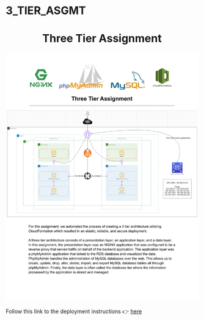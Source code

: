 # 3_TIER_ASGMT
<h1 align=center>Three Tier Assignment</h1>

![image](https://github.com/Deodutt/3_TIER_ASGMT/blob/main/Documentation/preview.png)

Follow this link to the deployment instructions 👉 [here](https://github.com/Deodutt/3_TIER_ASGMT/blob/main/Documentation/3%20Tier%20Assignment%20-%20Documentation.pdf)
